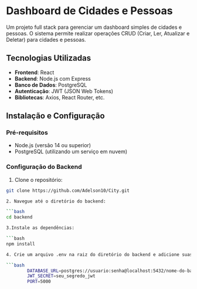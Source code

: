 # Dashboard de Cidades e Pessoas

Um projeto full stack para gerenciar um dashboard simples de cidades e pessoas. O sistema permite realizar operações CRUD (Criar, Ler, Atualizar e Deletar) para cidades e pessoas.

## Tecnologias Utilizadas

- **Frontend**: React
- **Backend**: Node.js com Express
- **Banco de Dados**: PostgreSQL
- **Autenticação**: JWT (JSON Web Tokens)
- **Bibliotecas**: Axios, React Router, etc.

## Instalação e Configuração

### Pré-requisitos

- Node.js (versão 14 ou superior)
- PostgreSQL (utilizando um serviço em nuvem)

### Configuração do Backend

1. Clone o repositório:

```bash
git clone https://github.com/Adelson10/City.git

2. Navegue até o diretório do backend:

```bash
cd backend

3.Instale as dependências:

```bash
npm install

4. Crie um arquivo .env na raiz do diretório do backend e adicione suas variáveis de ambiente:

```bash
        DATABASE_URL=postgres://usuario:senha@localhost:5432/nome-do-banco
        JWT_SECRET=seu_segredo_jwt
        PORT=5000

